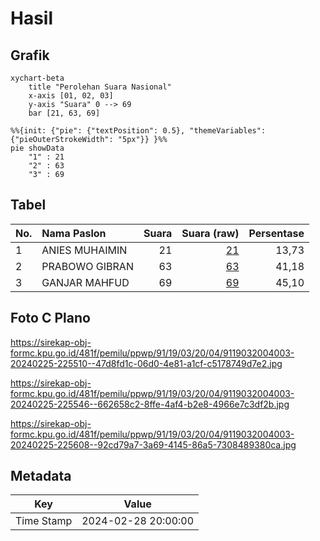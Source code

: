 # Hasil

## Grafik

```mermaid
xychart-beta
    title "Perolehan Suara Nasional"
    x-axis [01, 02, 03]
    y-axis "Suara" 0 --> 69
    bar [21, 63, 69]
```

```mermaid
%%{init: {"pie": {"textPosition": 0.5}, "themeVariables": {"pieOuterStrokeWidth": "5px"}} }%%
pie showData
    "1" : 21
    "2" : 63
    "3" : 69
```

## Tabel

| No. | Nama Paslon    | Suara | Suara (raw) | Persentase |
|:--- |:-------------- | -----:| -----------:| ----------:|
| 1   | ANIES MUHAIMIN | 21    | [21][p-1]   | 13,73      |
| 2   | PRABOWO GIBRAN | 63    | [63][p-2]   | 41,18      |
| 3   | GANJAR MAHFUD  | 69    | [69][p-3]   | 45,10      |


[p-1]: https://github.com/gigit-pemilu/pemilu-2024/blob/main/pilpres/hitung-suara/sub/91-papua/sub/19-supiori/sub/03-supiori-timur/sub/2004-duber/sub/003-tps/sub/paslon-1.txt
[p-2]: https://github.com/gigit-pemilu/pemilu-2024/blob/main/pilpres/hitung-suara/sub/91-papua/sub/19-supiori/sub/03-supiori-timur/sub/2004-duber/sub/003-tps/sub/paslon-2.txt
[p-3]: https://github.com/gigit-pemilu/pemilu-2024/blob/main/pilpres/hitung-suara/sub/91-papua/sub/19-supiori/sub/03-supiori-timur/sub/2004-duber/sub/003-tps/sub/paslon-3.txt

## Foto C Plano

https://sirekap-obj-formc.kpu.go.id/481f/pemilu/ppwp/91/19/03/20/04/9119032004003-20240225-225510--47d8fd1c-06d0-4e81-a1cf-c5178749d7e2.jpg

https://sirekap-obj-formc.kpu.go.id/481f/pemilu/ppwp/91/19/03/20/04/9119032004003-20240225-225546--662658c2-8ffe-4af4-b2e8-4966e7c3df2b.jpg

https://sirekap-obj-formc.kpu.go.id/481f/pemilu/ppwp/91/19/03/20/04/9119032004003-20240225-225608--92cd79a7-3a69-4145-86a5-7308489380ca.jpg


## Metadata

| Key        | Value               |
| ---------- | ------------------- |
| Time Stamp | 2024-02-28 20:00:00 |



